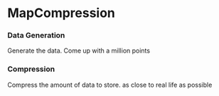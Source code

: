 # MapCompression
### Data Generation #
Generate the data. Come up with a million points

### Compression
Compress the amount of data to store. as close to real life as possible
